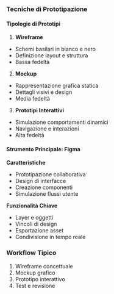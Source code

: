 ### Tecniche di Prototipazione

#### Tipologie di Prototipi

1. **Wireframe**

- Schemi basilari in bianco e nero
- Definizione layout e struttura
- Bassa fedeltà

2. **Mockup**

- Rappresentazione grafica statica
- Dettagli visivi e design
- Media fedeltà

3. **Prototipi Interattivi**

- Simulazione comportamenti dinamici
- Navigazione e interazioni
- Alta fedeltà

#### Strumento Principale: Figma

**Caratteristiche**

- Prototipazione collaborativa
- Design di interfacce
- Creazione componenti
- Simulazione flussi utente

**Funzionalità Chiave**

- Layer e oggetti
- Vincoli di design
- Esportazione asset
- Condivisione in tempo reale

### Workflow Tipico

1. Wireframe concettuale
2. Mockup grafico
3. Prototipo interattivo
4. Test e revisione
